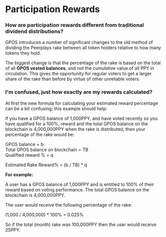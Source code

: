 # Participation Rewards

### How are participation rewards different from traditional dividend distributions?

GPOS introduces a number of significant changes to the old method of dividing the Peerplays rake between all token holders relative to how many tokens they hold.

The biggest change is that the percentage of the rake is based on the total of all **GPOS vested balances**, and not the cumulative value of all PPY in circulation. This gives the opportunity for regular voters to get a larger share of the rake than before by virtue of other unreliable voters.

### I'm confused, just how exactly are my rewards calculated?

At first the new formula for calculating your estimated reward percentage can be a bit confusing; this example should help:

If you have a GPOS balance of 1,000PPY, and have voted recently so you have qualified for a 100%, reward and the total GPOS balance on the blockchain is 4,000,000PPY when the rake is distributed, then your percentage of the rake would be:



GPOS balance = b  
Total GPOS balance on blockchain = TB  
Qualified reward % = q

Estimated Rake Reward% = \(b / TB\) \* q

**For example:**

A user has a GPOS balance of 1,000PPY and is entitled to 100% of their reward based on voting performance. The total GPOS balance on the blockchain is 4,000,000PPY.

The user would receive the following percentage of the rake:

\(1,000 / 4,000,000\) \* 100% = 0.025%

So if the total \(month\) rake was 100,000PPY then the user would receive 25PPY.

